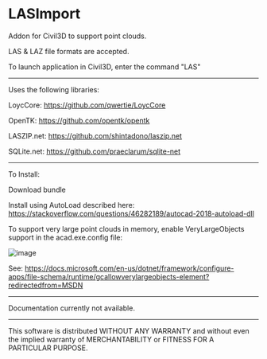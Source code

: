 # LASImport
Addon for Civil3D to support point clouds.

LAS & LAZ file formats are accepted.

To launch application in Civil3D, enter the command "LAS"

-----------------------

Uses the following libraries:

  LoycCore: https://github.com/qwertie/LoycCore
  
  OpenTK: https://github.com/opentk/opentk
  
  LASZIP.net: https://github.com/shintadono/laszip.net
  
  SQLite.net: https://github.com/praeclarum/sqlite-net
  
 --------------------

To Install:

Download bundle

Install using AutoLoad described here: https://stackoverflow.com/questions/46282189/autocad-2018-autoload-dll

To support very large point clouds in memory, enable VeryLargeObjects support in the acad.exe.config file:

![image](https://user-images.githubusercontent.com/97759630/162004361-5e405aaf-3a76-4783-952e-27ec3106ce08.png)

See: https://docs.microsoft.com/en-us/dotnet/framework/configure-apps/file-schema/runtime/gcallowverylargeobjects-element?redirectedfrom=MSDN

--------------------

Documentation currently not available.

--------------------

This software is distributed WITHOUT ANY WARRANTY and without even the implied warranty of MERCHANTABILITY or FITNESS FOR A PARTICULAR PURPOSE.
